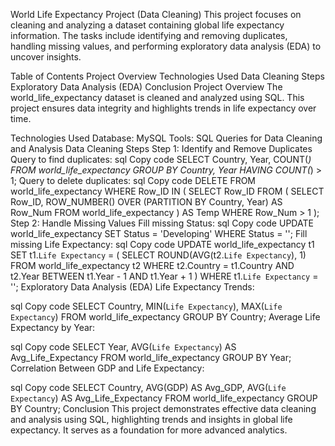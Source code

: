 World Life Expectancy Project (Data Cleaning)
This project focuses on cleaning and analyzing a dataset containing global life expectancy information. The tasks include identifying and removing duplicates, handling missing values, and performing exploratory data analysis (EDA) to uncover insights.

Table of Contents
Project Overview
Technologies Used
Data Cleaning Steps
Exploratory Data Analysis (EDA)
Conclusion
Project Overview
The world_life_expectancy dataset is cleaned and analyzed using SQL. This project ensures data integrity and highlights trends in life expectancy over time.

Technologies Used
Database: MySQL
Tools: SQL Queries for Data Cleaning and Analysis
Data Cleaning Steps
Step 1: Identify and Remove Duplicates
Query to find duplicates:
sql
Copy code
SELECT Country, Year, COUNT(*)
FROM world_life_expectancy
GROUP BY Country, Year
HAVING COUNT(*) > 1;
Query to delete duplicates:
sql
Copy code
DELETE FROM world_life_expectancy
WHERE Row_ID IN (
    SELECT Row_ID
    FROM (
        SELECT Row_ID, ROW_NUMBER() OVER (PARTITION BY Country, Year) AS Row_Num
        FROM world_life_expectancy
    ) AS Temp
    WHERE Row_Num > 1
);
Step 2: Handle Missing Values
Fill missing Status:
sql
Copy code
UPDATE world_life_expectancy
SET Status = 'Developing'
WHERE Status = '';
Fill missing Life Expectancy:
sql
Copy code
UPDATE world_life_expectancy t1
SET t1.`Life Expectancy` = (
    SELECT ROUND(AVG(t2.`Life Expectancy`), 1)
    FROM world_life_expectancy t2
    WHERE t2.Country = t1.Country AND t2.Year BETWEEN t1.Year - 1 AND t1.Year + 1
)
WHERE t1.`Life Expectancy` = '';
Exploratory Data Analysis (EDA)
Life Expectancy Trends:

sql
Copy code
SELECT Country, MIN(`Life Expectancy`), MAX(`Life Expectancy`)
FROM world_life_expectancy
GROUP BY Country;
Average Life Expectancy by Year:

sql
Copy code
SELECT Year, AVG(`Life Expectancy`) AS Avg_Life_Expectancy
FROM world_life_expectancy
GROUP BY Year;
Correlation Between GDP and Life Expectancy:

sql
Copy code
SELECT Country, AVG(GDP) AS Avg_GDP, AVG(`Life Expectancy`) AS Avg_Life_Expectancy
FROM world_life_expectancy
GROUP BY Country;
Conclusion
This project demonstrates effective data cleaning and analysis using SQL, highlighting trends and insights in global life expectancy. It serves as a foundation for more advanced analytics.

